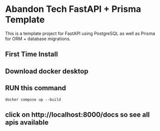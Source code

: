 # Abandon Tech FastAPI + Prisma Template

This is a template project for FastAPI using PostgreSQL as well as Prisma for ORM + database migrations.

## First Time Install
## Download docker desktop
## RUN this command 
`docker compose up --build`
## click on http://localhost:8000/docs so see all apis available
